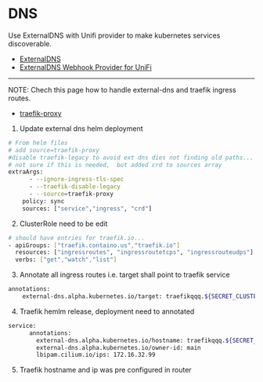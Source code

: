 # DNS

Use ExternalDNS with Unifi provider to make kubernetes services discoverable.

- [ExternalDNS](https://github.com/kubernetes-sigs/external-dns)
- [ExternalDNS Webhook Provider for UniFi](https://github.com/kashalls/external-dns-unifi-webhook) <br>
---
NOTE: Chech this page how to handle external-dns and traefik ingress routes.
- [traefik-proxy](https://github.com/kubernetes-sigs/external-dns/blob/cda94ebed99eca67a4f5be2198eea09f9162ef52/docs/sources/traefik-proxy.md#L4)


1. Update external dns helm deployment
```bash
# From helm files
# add source=traefik-proxy
#disable traefik-legacy to avoid ext dns dies not finding old paths...
# not sure if this is needed,  but added crd to sources array 
extraArgs:
      - --ignore-ingress-tls-spec
      - --traefik-disable-legacy
      - --source=traefik-proxy
    policy: sync
    sources: ["service","ingress", "crd"]
```

2. ClusterRole need to be edit
```bash
# should have entries for traefik.io...
- apiGroups: ["traefik.containo.us","traefik.io"]
  resources: ["ingressroutes", "ingressroutetcps", "ingressrouteudps"]
  verbs: ["get","watch","list"]
```

3. Annotate all ingress routes i.e. target shall point to traefik service
```bash
annotations:
    external-dns.alpha.kubernetes.io/target: traefikqqq.${SECRET_CLUSTER_LOCAL_DOMAIN}

```

4. Traefik hemlm release, deployment need to annotated
```bash
service:
      annotations:
        external-dns.alpha.kubernetes.io/hostname: traefikqqq.${SECRET_CLUSTER_LOCAL_DOMAIN}
        external-dns.alpha.kubernetes.io/owner-id: main
        lbipam.cilium.io/ips: 172.16.32.99
```

5. Traefik hostname and ip was pre configured in router